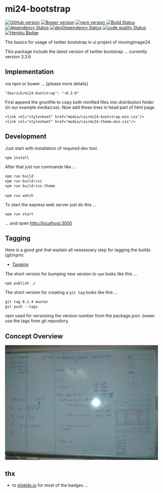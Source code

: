 # mi24-bootstrap

[![GitHub version](https://badge.fury.io/gh/dasrick%2Fmi24-bootstrap.svg)](http://badge.fury.io/gh/dasrick%2Fmi24-bootstrap)
[![Bower version](https://img.shields.io/bower/v/mi24-bootstrap.svg)](https://github.com/dasrick/mi24-bootstrap)
[![npm version](https://img.shields.io/npm/v/mi24-bootstrap.svg)](https://www.npmjs.com/package/mi24-bootstrap)
[![Build Status](https://img.shields.io/travis/dasrick/mi24-bootstrap.svg)](https://travis-ci.org/dasrick/mi24-bootstrap)
[![dependency Status](https://david-dm.org/dasrick/mi24-bootstrap/status.svg)](https://david-dm.org/dasrick/mi24-bootstrap#info=dependencies)
[![devDependency Status](https://david-dm.org/dasrick/mi24-bootstrap/dev-status.svg)](https://david-dm.org/dasrick/mi24-bootstrap#info=devDependencies)
[![code quality Status](https://img.shields.io/codacy/f018037b3b5e4122b07a3221e5579e97.svg)](https://www.codacy.com/public/dasrick/mi24-bootstrap)
[![Heroku Badge](http://img.shields.io/badge/deployed%20to-Heroku-7056bf.svg)](https://tox-mi24-bootstrap.herokuapp.com)


The basics for usage of twitter bootstrap in ui project of movingimage24.

This package include the latest version of twitter bootstrap ... currently version 3.3.6

## Implementation

via npm or bower ... [please more details]

    "dasrick/mi24-bootstrap": "~0.3.0"

First append the gruntfile to copy both minified files into distribution folder (in our example media/css).
Now add these lines in head part of html page.

    <link rel="stylesheet" href="media/css/mi24-bootstrap.min.css"/>
    <link rel="stylesheet" href="media/css/mi24-theme.min.css"/>


## Development

Just start with installation of required dev tool.

    npm install

After that just run commands like ...

    npm run build
    npm run build:css
    npm run build:css-theme
    
    npm run watch
    
To start the express web server just do this ...

    npm run start
    
... and open [http://localhost:3000](http://localhost:3000)


## Tagging

Here is a good gist that explain all nessessary step for tagging the builds (git/npm)

* [Tagging](https://gist.github.com/coolaj86/1318304#beta-and-release-versions)

The short version for bumping new version to `npm` looks like this ...

    npm publish ./
    
The short version for creating a `git tag` looks like this ...

    git tag 0.1.4 master
    git push --tags
    
npm used for versioning the version number from the package.json. bower use the tags from git repository.


## Concept Overview

![Concept Overview](./images/overview.jpg)

## thx

* to [shields.io](http://shields.io/) for most of the badges ...


